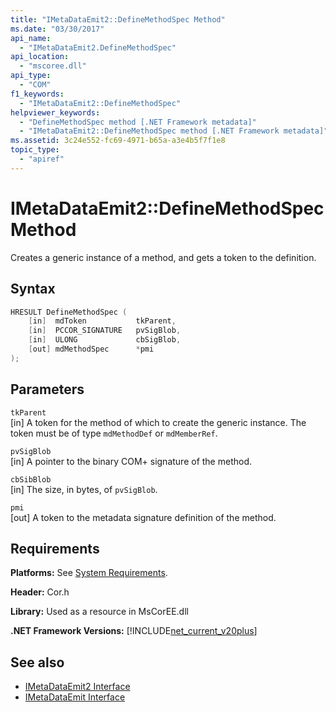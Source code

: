 ```yaml
---
title: "IMetaDataEmit2::DefineMethodSpec Method"
ms.date: "03/30/2017"
api_name: 
  - "IMetaDataEmit2.DefineMethodSpec"
api_location: 
  - "mscoree.dll"
api_type: 
  - "COM"
f1_keywords: 
  - "IMetaDataEmit2::DefineMethodSpec"
helpviewer_keywords: 
  - "DefineMethodSpec method [.NET Framework metadata]"
  - "IMetaDataEmit2::DefineMethodSpec method [.NET Framework metadata]"
ms.assetid: 3c24e552-fc69-4971-b65a-a3e4b5f7f1e8
topic_type: 
  - "apiref"
---
```

# IMetaDataEmit2::DefineMethodSpec Method
Creates a generic instance of a method, and gets a token to the definition.  
  
## Syntax  
  
```cpp  
HRESULT DefineMethodSpec (  
    [in]  mdToken           tkParent,   
    [in]  PCCOR_SIGNATURE   pvSigBlob,   
    [in]  ULONG             cbSigBlob,   
    [out] mdMethodSpec      *pmi  
);  
```  
  
## Parameters  
 `tkParent`  
 [in] A token for the method of which to create the generic instance. The token must be of type `mdMethodDef` or `mdMemberRef`.  
  
 `pvSigBlob`  
 [in] A pointer to the binary COM+ signature of the method.  
  
 `cbSibBlob`  
 [in] The size, in bytes, of `pvSigBlob`.  
  
 `pmi`  
 [out] A token to the metadata signature definition of the method.  
  
## Requirements  
 **Platforms:** See [System Requirements](../../../../docs/framework/get-started/system-requirements.md).  
  
 **Header:** Cor.h  
  
 **Library:** Used as a resource in MsCorEE.dll  
  
 **.NET Framework Versions:** [!INCLUDE[net_current_v20plus](../../../../includes/net-current-v20plus-md.md)]  
  
## See also

- [IMetaDataEmit2 Interface](../../../../docs/framework/unmanaged-api/metadata/imetadataemit2-interface.md)
- [IMetaDataEmit Interface](../../../../docs/framework/unmanaged-api/metadata/imetadataemit-interface.md)
